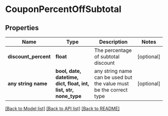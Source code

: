 # CouponPercentOffSubtotal


## Properties
Name | Type | Description | Notes
------------ | ------------- | ------------- | -------------
**discount_percent** | **float** | The percentage of subtotal discount | [optional] 
**any string name** | **bool, date, datetime, dict, float, int, list, str, none_type** | any string name can be used but the value must be the correct type | [optional]

[[Back to Model list]](../README.md#documentation-for-models) [[Back to API list]](../README.md#documentation-for-api-endpoints) [[Back to README]](../README.md)



